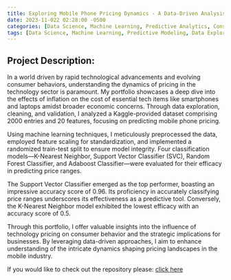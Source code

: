 ```yaml
---
title: Exploring Mobile Phone Pricing Dynamics - A Data-Driven Analysis
date: 2023-11-022 02:28:00 -0500
categories: [Data Science, Machine Learning, Predictive Analytics, Consumer Electronics, Pricing Strategies, Technology Trends, Business Insights]
tags: [Data Science, Machine Learning, Predictive Modeling, Data Exploration, Data Cleaning, Feature Scaling, Support Vector Classifier, Random Forest Classifier, Adaboost Classifier, Mobile Technology, Pricing Dynamics, Consumer Behavior, Technology Sector, Kaggle Dataset]
---
```


## Project Description: 

In a world driven by rapid technological advancements and evolving consumer behaviors, understanding the dynamics of pricing in the technology sector is paramount. My portfolio showcases a deep dive into the effects of inflation on the cost of essential tech items like smartphones and laptops amidst broader economic concerns. Through data exploration, cleaning, and validation, I analyzed a Kaggle-provided dataset comprising 2000 entries and 20 features, focusing on predicting mobile phone pricing.

Using machine learning techniques, I meticulously preprocessed the data, employed feature scaling for standardization, and implemented a randomized train-test split to ensure model integrity. Four classification models—K-Nearest Neighbor, Support Vector Classifier (SVC), Random Forest Classifier, and Adaboost Classifier—were evaluated for their efficacy in predicting price ranges.

The Support Vector Classifier emerged as the top performer, boasting an impressive accuracy score of 0.96. Its proficiency in accurately classifying price ranges underscores its effectiveness as a predictive tool. Conversely, the K-Nearest Neighbor model exhibited the lowest efficacy with an accuracy score of 0.5.

Through this portfolio, I offer valuable insights into the influence of technology pricing on consumer behavior and the strategic implications for businesses. By leveraging data-driven approaches, I aim to enhance understanding of the intricate dynamics shaping pricing landscapes in the mobile industry.

If you would like to check out the repository please:    [click here](https://github.com/Jenish201/Mobile_Price_Classification.git)